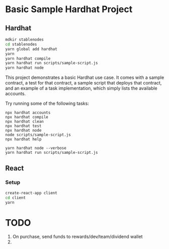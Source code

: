 # Basic Sample Hardhat Project

## Hardhat  

```bash
mdkir stablenodes
cd stablenodes
yarn global add hardhat
yarn
yarn hardhat compile
yarn hardhat run scripts/sample-script.js
yarn hardhat node
```

This project demonstrates a basic Hardhat use case. It comes with a sample contract, a test for that contract, a sample script that deploys that contract, and an example of a task implementation, which simply lists the available accounts.

Try running some of the following tasks:

```shell
npx hardhat accounts
npx hardhat compile
npx hardhat clean
npx hardhat test
npx hardhat node
node scripts/sample-script.js
npx hardhat help
```

```shell
yarn hardhat node --verbose
yarn hardhat run scripts/sample-script.js
```

## React

### Setup

```bash
create-react-app client
cd client
yarn
```

# TODO

1. On purchase, send funds to rewards/dev/team/dividend wallet
2. 